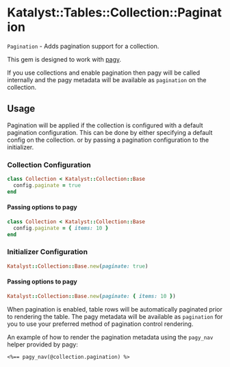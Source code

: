 # Katalyst::Tables::Collection::Pagination

`Pagination` - Adds pagination support for a collection.

This gem is designed to work with [pagy](https://github.com/ddnexus/pagy/).

If you use collections and enable pagination then pagy will be called internally
and the pagy metadata will be available as `pagination` on the collection.

## Usage

Pagination will be applied if the collection is configured with a default
pagination configuration. This can be done by either specifying a default 
config on the collection. or by passing a pagination configuration to the initializer.

### Collection Configuration
```ruby
class Collection < Katalyst::Collection::Base
  config.paginate = true
end
```

#### Passing options to pagy
```ruby
class Collection < Katalyst::Collection::Base
  config.paginate = { items: 10 }
end
```

### Initializer Configuration
```ruby
Katalyst::Collection::Base.new(paginate: true)
```

#### Passing options to pagy
```ruby
Katalyst::Collection::Base.new(paginate: { items: 10 })
```

When pagination is enabled, table rows will be automatically paginated
prior to rendering the table. The pagy metadata will be available as `pagination` 
for you to use your preferred method of pagination control rendering. 

An example of how to render the pagination metadata using the `pagy_nav` helper provided by pagy:

```erb
<%== pagy_nav(@collection.pagination) %>
``` 
